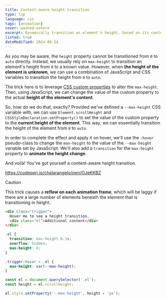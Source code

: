 ```yaml
---
title: Content-aware height transition
type: tip
language: css
tags: [animation]
cover: washed-ashore
excerpt: Dynamically transition an element's height, based on its content.
listed: true
dateModified: 2024-08-24
---
```


As you may be aware, the `height` property cannot be transitioned from `0` to `auto` directly. Instead, we usually rely on `max-height` to transition an element's height from `0` to a known value. However, when **the height of the element is unknown**, we can use a combination of JavaScript and CSS variables to transition the height from `0` to `auto`.

The trick here is to leverage [CSS custom properties](content/snippets/css/s/variables) to alter the `max-height`. Then, using JavaScript, we can change the value of the custom property to the actual **height of the element's content**.

So, how do we do that, exactly? Provided we've defined a `--max-height` CSS variable with, we can use `Element.scrollHeight` and `CSSStyleDeclaration.setProperty()` to set the value of the custom property to the **current height of the element**. This way, we can essentially transition the height of the element from `0` to `auto`.

In order to complete the effect and apply it on hover, we'll use the `:hover` pseudo-class to change the `max-height` to the value of the `--max-height` variable set by JavaScript. We'll also add a `transition` for the `max-height` property to **animate the height change**.

And voilà! You've got yourself a content-aware height transition.

https://codepen.io/chalarangelo/pen/OJeKKBZ

> [!CAUTION]
>
> This trick causes a **reflow on each animation frame**, which will be laggy if there are a large number of elements beneath the element that is transitioning in height.

```html
<div class="trigger">
  Hover me to see a height transition.
  <div class="el">Additional content</div>
</div>
```

```css
.el {
  transition: max-height 0.3s;
  overflow: hidden;
  max-height: 0;
}

.trigger:hover > .el {
  max-height: var(--max-height);
}
```

```js
const el = document.querySelector('.el');
const height = el.scrollHeight;

el.style.setProperty('--max-height', height + 'px');
```
